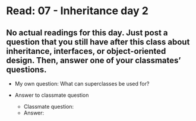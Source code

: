 # Read: 07 - Inheritance day 2

## No actual readings for this day. Just post a question that you still have after this class about inheritance, interfaces, or object-oriented design. Then, answer one of your classmates’ questions. 

* My own question: What can superclasses be used for?

* Answer to classmate question
  - Classmate question:
  - Answer: 
